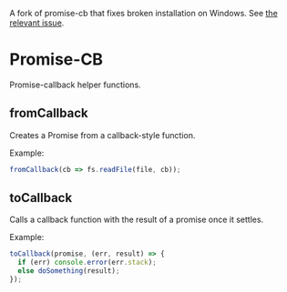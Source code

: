 A fork of promise-cb that fixes broken installation on Windows.  See [the relevant issue](https://github.com/urbanmassage/promise-cb/issues/1).

# Promise-CB

Promise-callback helper functions.


## fromCallback
Creates a Promise from a callback-style function.

Example:
```js
fromCallback(cb => fs.readFile(file, cb));
```


## toCallback
Calls a callback function with the result of a promise once it settles.

Example:
```js
toCallback(promise, (err, result) => {
  if (err) console.error(err.stack);
  else doSomething(result);
});
```
